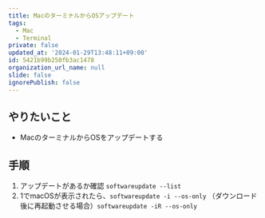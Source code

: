 ```yaml
---
title: MacのターミナルからOSアップデート
tags:
  - Mac
  - Terminal
private: false
updated_at: '2024-01-29T13:48:11+09:00'
id: 5421b99b250fb3ac1478
organization_url_name: null
slide: false
ignorePublish: false
---
```

## やりたいこと
- MacのターミナルからOSをアップデートする

## 手順
1. アップデートがあるか確認
`softwareupdate --list`
1. 1でmacOSが表示されたら、`softwareupdate -i --os-only`
（ダウンロード後に再起動させる場合）`softwareupdate -iR --os-only`
